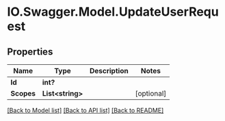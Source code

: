 # IO.Swagger.Model.UpdateUserRequest
## Properties

Name | Type | Description | Notes
------------ | ------------- | ------------- | -------------
**Id** | **int?** |  | 
**Scopes** | **List&lt;string&gt;** |  | [optional] 

[[Back to Model list]](../README.md#documentation-for-models) [[Back to API list]](../README.md#documentation-for-api-endpoints) [[Back to README]](../README.md)

